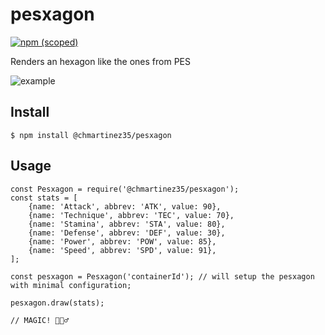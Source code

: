 # pesxagon

[![npm (scoped)](https://img.shields.io/npm/v/@chmartinez35/pesxagon.svg)](https://www.npmjs.com/package/@chmartinez35/pesxagon)

Renders an hexagon like the ones from PES

![example](https://2.bp.blogspot.com/_BDntoozHszs/S3ZIqr27OQI/AAAAAAAAAQY/pSnzw5pct4s/s320/eng2.bmp)

## Install

```
$ npm install @chmartinez35/pesxagon
```

## Usage
```
const Pesxagon = require('@chmartinez35/pesxagon');
const stats = [
    {name: 'Attack', abbrev: 'ATK', value: 90},
    {name: 'Technique', abbrev: 'TEC', value: 70},
    {name: 'Stamina', abbrev: 'STA', value: 80},
    {name: 'Defense', abbrev: 'DEF', value: 30},
    {name: 'Power', abbrev: 'POW', value: 85},
    {name: 'Speed', abbrev: 'SPD', value: 91},
];

const pesxagon = Pesxagon('containerId'); // will setup the pesxagon with minimal configuration;

pesxagon.draw(stats);

// MAGIC! 🧙🏽‍♂️

```